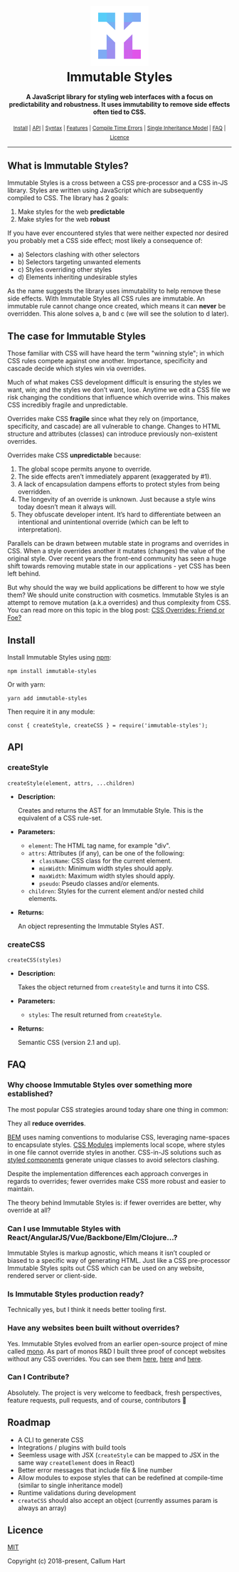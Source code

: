 <h1 align="center"><img src="./docs/logo.png" width="130px" height="135px" /><br>Immutable Styles</h1>
<p align="center">
  <b>A JavaScript library for styling web interfaces with a focus on predictability and robustness. It uses immutability to remove side effects often tied to CSS.</b>
</p>
<p align="center">
  <sub>
    <a href="#install">Install</a> |
    <a href="#api">API</a> |
    <a href="https://github.com/callum-hart/immutable-styles/blob/master/docs/syntax.md">Syntax</a> |
    <a href="https://github.com/callum-hart/immutable-styles/blob/master/docs/features.md">Features</a> |
    <a href="https://github.com/callum-hart/immutable-styles/blob/master/docs/compileTimeErrors.md">Compile Time Errors</a> |
    <a href="https://github.com/callum-hart/immutable-styles/blob/master/docs/singleInheritanceModel.md">Single Inheritance Model</a> |
    <a href="#faq">FAQ</a> |
    <a href="#licence">Licence</a>
  </sub>
</p>

---

## What is Immutable Styles?

Immutable Styles is a cross between a CSS pre-processor and a CSS in-JS library. Styles are written using JavaScript which are subsequently compiled to CSS. The library has 2 goals:

1. Make styles for the web **predictable**
2. Make styles for the web **robust**

If you have ever encountered styles that were neither expected nor desired you probably met a CSS side effect; most likely a consequence of:

- a) Selectors clashing with other selectors
- b) Selectors targeting unwanted elements
- c) Styles overriding other styles
- d) Elements inheriting undesirable styles

As the name suggests the library uses immutability to help remove these side effects. With Immutable Styles all CSS rules are immutable. An immutable rule cannot change once created, which means it can **never** be overridden. This alone solves a, b and c (we will see the solution to d later).

## The case for Immutable Styles

Those familiar with CSS will have heard the term "winning style"; in which CSS rules compete against one another. Importance, specificity and cascade decide which styles win via overrides.

Much of what makes CSS development difficult is ensuring the styles we want, win; and the styles we don’t want, lose. Anytime we edit a CSS file we risk changing the conditions that influence which override wins. This makes CSS incredibly fragile and unpredictable.

Overrides make CSS **fragile** since what they rely on (importance, specificity, and cascade) are all vulnerable to change. Changes to HTML structure and attributes (classes) can introduce previously non-existent overrides.

Overrides make CSS **unpredictable** because:

1. The global scope permits anyone to override.
2. The side effects aren’t immediately apparent (exaggerated by #1).
3. A lack of encapsulation dampens efforts to protect styles from being overridden.
4. The longevity of an override is unknown. Just because a style wins today doesn’t mean it always will.
5. They obfuscate developer intent. It’s hard to differentiate between an intentional and unintentional override (which can be left to interpretation).

Parallels can be drawn between mutable state in programs and overrides in CSS. When a style overrides another it mutates (changes) the value of the original style. Over recent years the front-end community has seen a huge shift towards removing mutable state in our applications - yet CSS has been left behind.

But why should the way we build applications be different to how we style them? We should unite construction with cosmetics. Immutable Styles is an attempt to remove mutation (a.k.a overrides) and thus complexity from CSS. You can read more on this topic in the blog post: [CSS Overrides: Friend or Foe?](http://www.callumhart.com/blog/css-overrides-friend-or-foe)

## Install

Install Immutable Styles using [npm](https://www.npmjs.com/package/immutable-styles):

```
npm install immutable-styles
```

Or with yarn:

```
yarn add immutable-styles
```

Then require it in any module:

```
const { createStyle, createCSS } = require('immutable-styles');
```

## API

### createStyle

```
createStyle(element, attrs, ...children)
```

- **Description:**

  Creates and returns the AST for an Immutable Style. This is the equivalent of a CSS rule-set.

- **Parameters:**
  - `element`: The HTML tag name, for example "div".
  - `attrs`: Attributes (if any), can be one of the following:
    - `className`: CSS class for the current element.
    - `minWidth`: Minimum width styles should apply.
    - `maxWidth`: Maximum width styles should apply.
    - `pseudo`: Pseudo classes and/or elements.
  - `children`: Styles for the current element and/or nested child elements.
- **Returns:**

  An object representing the Immutable Styles AST.

### createCSS

```
createCSS(styles)
```

- **Description:**

  Takes the object returned from `createStyle` and turns it into CSS.

- **Parameters:**
  - `styles`: The result returned from `createStyle`.
- **Returns:**

  Semantic CSS (version 2.1 and up).

## FAQ

### Why choose Immutable Styles over something more established?

The most popular CSS strategies around today share one thing in common:

They all **reduce overrides**.

[BEM](http://getbem.com/naming/) uses naming conventions to modularise CSS, leveraging name-spaces to encapsulate styles. [CSS Modules](https://github.com/css-modules/css-modules) implements local scope, where styles in one file cannot override styles in another. CSS-in-JS solutions such as [styled components](https://www.styled-components.com/) generate unique classes to avoid selectors clashing.

Despite the implementation differences each approach converges in regards to overrides; fewer overrides make CSS more robust and easier to maintain.

The theory behind Immutable Styles is: if fewer overrides are better, why override at all?

### Can I use Immutable Styles with React/AngularJS/Vue/Backbone/Elm/Clojure...?

Immutable Styles is markup agnostic, which means it isn’t coupled or biased to a specific way of generating HTML. Just like a CSS pre-processor Immutable Styles spits out CSS which can be used on any website, rendered server or client-side.

### Is Immutable Styles production ready?

Technically yes, but I think it needs better tooling first.

### Have any websites been built without overrides?

Yes. Immutable Styles evolved from an earlier open-source project of mine called [mono](https://callum-hart.gitbooks.io/mono/). As part of monos R&D I built three proof of concept websites without any CSS overrides. You can see them [here](https://callum-hart.github.io/mono/examples/facebook/facebook.html), [here](https://callum-hart.github.io/mono/examples/youtube/youtube.html) and [here](https://callum-hart.github.io/mono/examples/youtube/youtube.html?theme=dark).

### Can I Contribute?

Absolutely. The project is very welcome to feedback, fresh perspectives, feature requests, pull requests, and of course, contributors 🙂

## Roadmap

- A CLI to generate CSS
- Integrations / plugins with build tools
- Seemless usage with JSX (`createStyle` can be mapped to JSX in the same way `createElement` does in React)
- Better error messages that include file & line number
- Allow modules to expose styles that can be redefined at compile-time (similar to single inheritance model)
- Runtime validations during development
- `createCSS` should also accept an object (currently assumes param is always an array)

## Licence

[MIT](https://github.com/callum-hart/immutable-styles/blob/master/LICENSE)

Copyright (c) 2018-present, Callum Hart